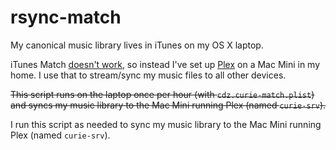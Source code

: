 # rsync-match

My canonical music library lives in iTunes on my OS X laptop.

iTunes Match [doesn't work](https://twitter.com/cdzombak/status/800818044201156613), so instead I've set up [Plex](https://www.plex.tv) on a Mac Mini in my home. I use that to stream/sync my music files to all other devices.

~~This script runs on the laptop once per hour (with `cdz.curie-match.plist`) and syncs my music library to the Mac Mini running Plex (named `curie-srv`).~~

I run this script as needed to sync my music library to the Mac Mini running Plex (named `curie-srv`).